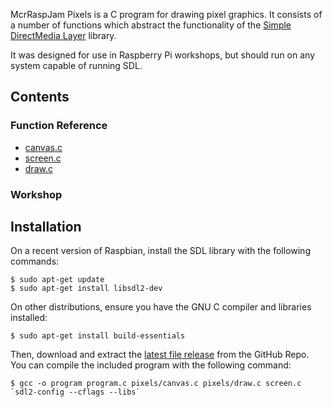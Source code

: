 McrRaspJam Pixels is a C program for drawing pixel graphics. It consists of a number of functions which abstract the functionality of the [Simple DirectMedia Layer](https://www.libsdl.org/) library.

It was designed for use in Raspberry Pi workshops, but should run on any system capable of running SDL.

## Contents

### Function Reference
- [canvas.c](functions/canvas.md)
- [screen.c](functions/screen.md)
- [draw.c](functions/draw.md)

### Workshop

## Installation

On a recent version of Raspbian, install the SDL library with the following commands:

```
$ sudo apt-get update
$ sudo apt-get install libsdl2-dev
```

On other distributions, ensure you have the GNU C compiler and libraries installed:

```
$ sudo apt-get install build-essentials
```

Then, download and extract the [latest file release](https://github.com/McrRaspJam/Pixels/releases/latest) from the GitHub Repo. You can compile the included program with the following command:

```
$ gcc -o program program.c pixels/canvas.c pixels/draw.c screen.c `sdl2-config --cflags --libs`
```
